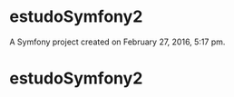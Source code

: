 estudoSymfony2
==============

A Symfony project created on February 27, 2016, 5:17 pm.
# estudoSymfony2
